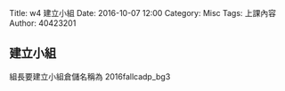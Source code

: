 Title: w4 建立小組
Date: 2016-10-07 12:00
Category: Misc
Tags: 上課內容
Author: 40423201



<h2>建立小組</h2>

 組長要建立小組倉儲名稱為 2016fallcadp_bg3